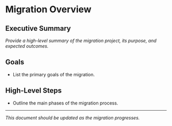 # Migration Overview

## Executive Summary

_Provide a high-level summary of the migration project, its purpose, and expected outcomes._

## Goals

- List the primary goals of the migration.

## High-Level Steps

- Outline the main phases of the migration process.

---

_This document should be updated as the migration progresses._
